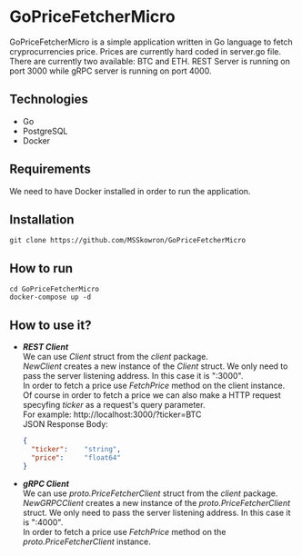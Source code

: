 ﻿# GoPriceFetcherMicro

GoPriceFetcherMicro is a simple application written in Go language to fetch cryprocurrencies price. Prices are currently hard coded in server.go file. There are currently two available: BTC and ETH.
REST Server is running on port 3000 while gRPC server is running on port 4000.

## Technologies

- Go
- PostgreSQL
- Docker

## Requirements

We need to have Docker installed in order to run the application.

## Installation

`git clone https://github.com/MSSkowron/GoPriceFetcherMicro`

## How to run

```
cd GoPriceFetcherMicro
docker-compose up -d
```

## How to use it?

- ***REST Client*** \
We can use _Client_ struct from the _client_ package. \
_NewClient_ creates a new instance of the _Client_ struct. We only need to pass the server listening address. In this case it is ":3000". \
In order to fetch a price use _FetchPrice_ method on the client instance. \
Of course in order to fetch a price we can also make a HTTP request specyfing _ticker_ as a request's query parameter. \
For example: http://localhost:3000/?ticker=BTC \
JSON Response Body:
  ```json
  {
    "ticker":    "string",
    "price":     "float64"
  }
  ```

- ***gRPC Client*** \
We can use _proto.PriceFetcherClient_ struct from the _client_ package. \
_NewGRPCClient_ creates a new instance of the _proto.PriceFetcherClient_ struct. We only need to pass the server listening address. In this case it is ":4000". \
In order to fetch a price use _FetchPrice_ method on the _proto.PriceFetcherClient_ instance.
